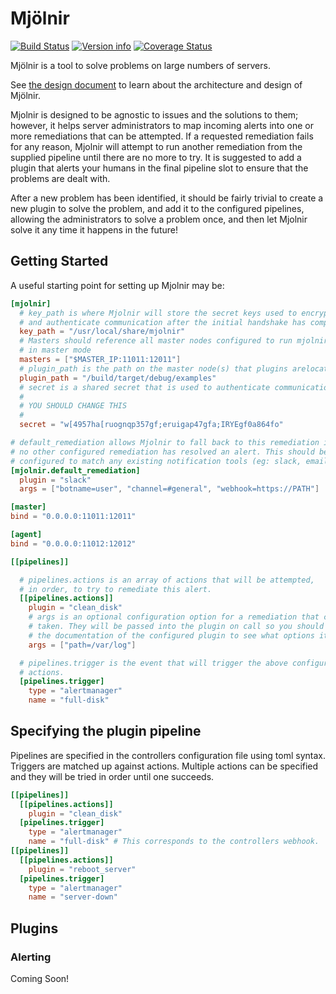 # Mjölnir

[![Build Status](https://travis-ci.org/ChrisMacNaughton/Mjolnir.svg?branch=master)](https://travis-ci.org/ChrisMacNaughton/Mjolnir)<!--
[![Build status](https://ci.appveyor.com/api/projects/status/5wcdaupe9dva9tcf?svg=true)](https://ci.appveyor.com/project/ChrisMacNaughton/mjolnir)
-->
[![Version info](https://img.shields.io/crates/v/mjolnir.svg)](https://crates.io/crates/mjolnir)
[![Coverage Status](https://coveralls.io/repos/github/ChrisMacNaughton/Mjolnir/badge.svg?branch=master)](https://coveralls.io/github/ChrisMacNaughton/Mjolnir?branch=master)

Mjölnir is a tool to solve problems on large numbers of servers.

See [the design document](DESIGN.md) to learn about the architecture and design of Mjölnir.

Mjolnir is designed to be agnostic to issues and the solutions to them; however, it helps server administrators to map incoming alerts into one or more remediations that can be attempted. If a requested remediation fails for any reason, Mjolnir will attempt to run another remediation from the supplied pipeline until there are no more to try. It is suggested to add a plugin that alerts your humans in the final pipeline slot to ensure that the problems are dealt with.

After a new problem has been identified, it should be fairly trivial to create a new plugin to solve the problem, and add it to the configured pipelines, allowing the administrators to solve a problem once, and then let Mjolnir solve it any time it happens in the future!

## Getting Started

A useful starting point for setting up Mjolnir may be:

```toml
[mjolnir]
  # key_path is where Mjolnir will store the secret keys used to encrypt
  # and authenticate communication after the initial handshake has completed
  key_path = "/usr/local/share/mjolnir"
  # Masters should reference all master nodes configured to run mjolnird
  # in master mode
  masters = ["$MASTER_IP:11011:12011"]
  # plugin_path is the path on the master node(s) that plugins arelocated at
  plugin_path = "/build/target/debug/examples"
  # secret is a shared secret that is used to authenticate communication.
  #
  # YOU SHOULD CHANGE THIS
  #
  secret = "w[4957ha[ruognqp357gf;eruigap47gfa;IRYEgf0a864fo"

# default_remediation allows Mjolnir to fall back to this remediation if
# no other configured remediation has resolved an alert. This should be
# configured to match any existing notification tools (eg: slack, email)
[mjolnir.default_remediation]
  plugin = "slack"
  args = ["botname=user", "channel=#general", "webhook=https://PATH"]

[master]
bind = "0.0.0.0:11011:12011"

[agent]
bind = "0.0.0.0:11012:12012"

[[pipelines]]

  # pipelines.actions is an array of actions that will be attempted,
  # in order, to try to remediate this alert.
  [[pipelines.actions]]
    plugin = "clean_disk"
    # args is an optional configuration option for a remediation that can be
    # taken. They will be passed into the plugin on call so you should check
    # the documentation of the configured plugin to see what options it expects
    args = ["path=/var/log"]

  # pipelines.trigger is the event that will trigger the above configured
  # actions.
  [pipelines.trigger]
    type = "alertmanager"
    name = "full-disk"
```

## Specifying the plugin pipeline

Pipelines are specified in the controllers configuration file using toml syntax.  Triggers are matched up against
actions.  Multiple actions can be specified and they will be tried in order until one succeeds.

```toml
[[pipelines]]
  [[pipelines.actions]]
    plugin = "clean_disk"
  [pipelines.trigger]
    type = "alertmanager"
    name = "full-disk" # This corresponds to the controllers webhook.  {controller_ip}:{controller_port}/webhook/full-disk
[[pipelines]]
  [[pipelines.actions]]
    plugin = "reboot_server"
  [pipelines.trigger]
    type = "alertmanager"
    name = "server-down"
```
## Plugins


### Alerting

Coming Soon!
